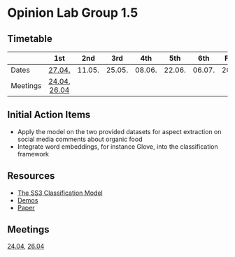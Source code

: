 # Opinion Lab Group 1.5

## Timetable
|     | 1st      | 2nd      | 3rd      | 4th      | 5th      | 6th      | Final    |
|-----|:----------:|:----------:|:----------:|:----------:|:----------:|:----------:|:----------:|
| Dates | [27\.04\.](https://gitlab.lrz.de/nlp-lab-course-ss2020/opinion-mining/opinion-lab-group-1.5/-/blob/master/presentations/2020_04_27.pptx) | 11\.05\. | 25\.05\. | 08\.06\. | 22\.06\. | 06\.07\. | 20\.07\. |
| Meetings | [24.04](https://gitlab.lrz.de/nlp-lab-course-ss2020/opinion-mining/opinion-lab-group-1.5/-/wikis/Meetings/04.24), [26.04](https://gitlab.lrz.de/nlp-lab-course-ss2020/opinion-mining/opinion-lab-group-1.5/-/wikis/Meetings/04.26)  | | | | | | |

## Initial Action Items
- Apply the model on the two provided datasets for aspect extraction on social media comments about organic food
- Integrate word embeddings, for instance Glove, into the classification framework

## Resources
- [The SS3 Classification Model](https://pyss3.readthedocs.io/en/latest/user_guide/ss3-classifier.html#ss3-introduction)
- [Demos](http://tworld.io/ss3/)
- [Paper](https://arxiv.org/pdf/1905.08772.pdf)

## Meetings
[24.04](https://gitlab.lrz.de/nlp-lab-course-ss2020/opinion-mining/opinion-lab-group-1.5/-/wikis/Meetings/04.24), [26.04](https://gitlab.lrz.de/nlp-lab-course-ss2020/opinion-mining/opinion-lab-group-1.5/-/wikis/Meetings/04.26) 
